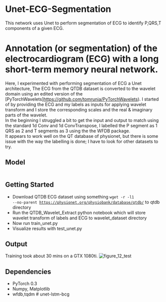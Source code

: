 # Unet-ECG-Segmentation
This network uses Unet to perform segmentation of ECG to identify P,QRS,T components of a given ECG. 
# Annotation (or segmentation) of the electrocardiogram (ECG) with a long short-term memory neural network. 
Here, I experimented with performing segmentation of ECG a Unet architecture, The ECG from the QTDB dataset is converted to the wavelet domain using an edited version of the [PyTorchWavelets]https://github.com/tomrunia/PyTorchWavelets).
I started of by providing the ECG and my labels as inputs for applying wavelet transform and I store the corresponding scales and the real & imaginary parts of the wavelet.  
In the beginning I struggled a bit to get the input and output to match using the standard 1d Conv and 1d ConvTranspose, I labelled the P segment as 1 QRS as 2 and T segments as 3 using the the WFDB package.
<br>It appears to work well on the QT database of physionet, but there is some issue with the way the labelling is done; I have to look for other datasets to try.
 
## Model

```

```

## Getting Started
- Download QTDB ECG dataset using something <code>wget -r -l1 --no-parent https://physionet.org/physiobank/database/qtdb/</code> to qtdb directory
- Run the QTDB_Wavelet_Extract python notebook which will store wavelet transform of labels and ECG to wavelet_dataset directory
- Now run train_unet.py 
- Visualize results with test_unet.py

## Output
Training took about 30 mins on a GTX 1080ti. 
![figure_12_test](https://user-images.githubusercontent.com/1295467/43062517-b9c546be-8e76-11e8-9bce-27665927888a.png)


## Dependencies
- PyTorch 0.3
- Numpy, Matplotlib 
- wfdb,tqdm 
#   u n e t - l s t m - b c g  
 
